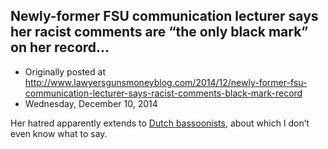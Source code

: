 ## Newly-former FSU communication lecturer says her racist comments are “the only black mark” on her record…

 * Originally posted at http://www.lawyersgunsmoneyblog.com/2014/12/newly-former-fsu-communication-lecturer-says-racist-comments-black-mark-record
 * Wednesday, December 10, 2014

Her hatred apparently extends to [Dutch bassoonists](http://mymemory.translated.net/t/Dutch/English/fagoot), about which I don’t even know what to say.